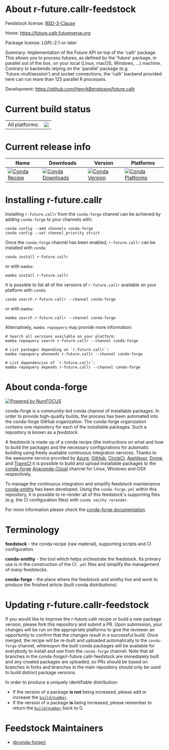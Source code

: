 About r-future.callr-feedstock
==============================

Feedstock license: [BSD-3-Clause](https://github.com/conda-forge/r-future.callr-feedstock/blob/main/LICENSE.txt)

Home: https://future.callr.futureverse.org

Package license: LGPL-2.1-or-later

Summary: Implementation of the Future API on top of the 'callr' package.  This allows you to process futures, as defined by the 'future' package, in parallel out of the box, on your local (Linux, macOS, Windows, ...) machine.  Contrary to backends relying on the 'parallel' package (e.g. 'future::multisession') and socket connections, the 'callr' backend provided here can run more than 125 parallel R processes.

Development: https://github.com/HenrikBengtsson/future.callr

Current build status
====================


<table><tr><td>All platforms:</td>
    <td>
      <a href="https://dev.azure.com/conda-forge/feedstock-builds/_build/latest?definitionId=18424&branchName=main">
        <img src="https://dev.azure.com/conda-forge/feedstock-builds/_apis/build/status/r-future.callr-feedstock?branchName=main">
      </a>
    </td>
  </tr>
</table>

Current release info
====================

| Name | Downloads | Version | Platforms |
| --- | --- | --- | --- |
| [![Conda Recipe](https://img.shields.io/badge/recipe-r--future.callr-green.svg)](https://anaconda.org/conda-forge/r-future.callr) | [![Conda Downloads](https://img.shields.io/conda/dn/conda-forge/r-future.callr.svg)](https://anaconda.org/conda-forge/r-future.callr) | [![Conda Version](https://img.shields.io/conda/vn/conda-forge/r-future.callr.svg)](https://anaconda.org/conda-forge/r-future.callr) | [![Conda Platforms](https://img.shields.io/conda/pn/conda-forge/r-future.callr.svg)](https://anaconda.org/conda-forge/r-future.callr) |

Installing r-future.callr
=========================

Installing `r-future.callr` from the `conda-forge` channel can be achieved by adding `conda-forge` to your channels with:

```
conda config --add channels conda-forge
conda config --set channel_priority strict
```

Once the `conda-forge` channel has been enabled, `r-future.callr` can be installed with `conda`:

```
conda install r-future.callr
```

or with `mamba`:

```
mamba install r-future.callr
```

It is possible to list all of the versions of `r-future.callr` available on your platform with `conda`:

```
conda search r-future.callr --channel conda-forge
```

or with `mamba`:

```
mamba search r-future.callr --channel conda-forge
```

Alternatively, `mamba repoquery` may provide more information:

```
# Search all versions available on your platform:
mamba repoquery search r-future.callr --channel conda-forge

# List packages depending on `r-future.callr`:
mamba repoquery whoneeds r-future.callr --channel conda-forge

# List dependencies of `r-future.callr`:
mamba repoquery depends r-future.callr --channel conda-forge
```


About conda-forge
=================

[![Powered by
NumFOCUS](https://img.shields.io/badge/powered%20by-NumFOCUS-orange.svg?style=flat&colorA=E1523D&colorB=007D8A)](https://numfocus.org)

conda-forge is a community-led conda channel of installable packages.
In order to provide high-quality builds, the process has been automated into the
conda-forge GitHub organization. The conda-forge organization contains one repository
for each of the installable packages. Such a repository is known as a *feedstock*.

A feedstock is made up of a conda recipe (the instructions on what and how to build
the package) and the necessary configurations for automatic building using freely
available continuous integration services. Thanks to the awesome service provided by
[Azure](https://azure.microsoft.com/en-us/services/devops/), [GitHub](https://github.com/),
[CircleCI](https://circleci.com/), [AppVeyor](https://www.appveyor.com/),
[Drone](https://cloud.drone.io/welcome), and [TravisCI](https://travis-ci.com/)
it is possible to build and upload installable packages to the
[conda-forge](https://anaconda.org/conda-forge) [Anaconda-Cloud](https://anaconda.org/)
channel for Linux, Windows and OSX respectively.

To manage the continuous integration and simplify feedstock maintenance
[conda-smithy](https://github.com/conda-forge/conda-smithy) has been developed.
Using the ``conda-forge.yml`` within this repository, it is possible to re-render all of
this feedstock's supporting files (e.g. the CI configuration files) with ``conda smithy rerender``.

For more information please check the [conda-forge documentation](https://conda-forge.org/docs/).

Terminology
===========

**feedstock** - the conda recipe (raw material), supporting scripts and CI configuration.

**conda-smithy** - the tool which helps orchestrate the feedstock.
                   Its primary use is in the construction of the CI ``.yml`` files
                   and simplify the management of *many* feedstocks.

**conda-forge** - the place where the feedstock and smithy live and work to
                  produce the finished article (built conda distributions)


Updating r-future.callr-feedstock
=================================

If you would like to improve the r-future.callr recipe or build a new
package version, please fork this repository and submit a PR. Upon submission,
your changes will be run on the appropriate platforms to give the reviewer an
opportunity to confirm that the changes result in a successful build. Once
merged, the recipe will be re-built and uploaded automatically to the
`conda-forge` channel, whereupon the built conda packages will be available for
everybody to install and use from the `conda-forge` channel.
Note that all branches in the conda-forge/r-future.callr-feedstock are
immediately built and any created packages are uploaded, so PRs should be based
on branches in forks and branches in the main repository should only be used to
build distinct package versions.

In order to produce a uniquely identifiable distribution:
 * If the version of a package **is not** being increased, please add or increase
   the [``build/number``](https://docs.conda.io/projects/conda-build/en/latest/resources/define-metadata.html#build-number-and-string).
 * If the version of a package **is** being increased, please remember to return
   the [``build/number``](https://docs.conda.io/projects/conda-build/en/latest/resources/define-metadata.html#build-number-and-string)
   back to 0.

Feedstock Maintainers
=====================

* [@conda-forge/r](https://github.com/conda-forge/r/)

